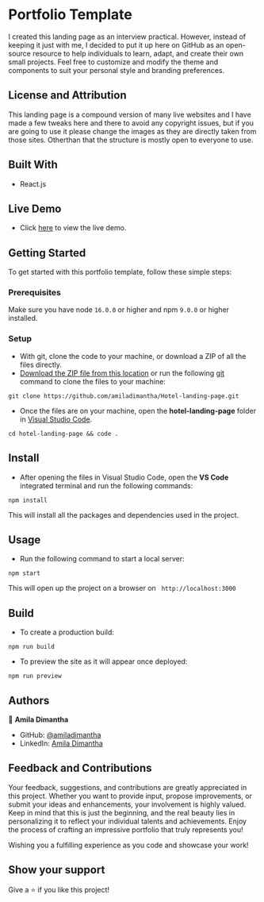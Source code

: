 # Portfolio Template

I created this landing page as an interview practical. However, instead of keeping it just with me, I decided to put it up here on GitHub as an open-source resource to help individuals to learn, adapt, and create their own small projects. Feel free to customize and modify the theme and components to suit your personal style and branding preferences.

## License and Attribution

This landing page is a compound version of many live websites and I have made a few tweaks here and there to avoid any copyright issues, but if you are going to use it please change the images as they are directly taken from those sites. Otherthan that the structure is mostly open to everyone to use.

## Built With

- React.js

## Live Demo

- Click [here]((https://hotel-landin-page-rosy.vercel.app/)) to view the live demo.

## Getting Started

To get started with this portfolio template, follow these simple steps:

### Prerequisites

Make sure you have node `16.0.0` or higher and npm `9.0.0` or higher installed.

### Setup

- With git, clone the code to your machine, or download a ZIP of all the files directly.
- [Download the ZIP file from this location](https://github.com/amiladimantha/Hotel-landing-page/archive/refs/heads/main.zip) or run the following [git](https://git-scm.com/) command to clone the files to your machine:

```
git clone https://github.com/amiladimantha/Hotel-landing-page.git
```

- Once the files are on your machine, open the **hotel-landing-page** folder in [Visual Studio Code](https://code.visualstudio.com/download).

```
cd hotel-landing-page && code .
```

## Install

- After opening the files in Visual Studio Code, open the **VS Code** integrated terminal and run the following commands:

```
npm install
```

This will install all the packages and dependencies used in the project.

## Usage

- Run the following command to start a local server:

```
npm start
```

This will open up the project on a browser on ` http://localhost:3000`

## Build

- To create a production build:

```
npm run build
```

- To preview the site as it will appear once deployed:

```
npm run preview
```

## Authors

👤 **Amila Dimantha**

- GitHub: [@amiladimantha](https://github.com/amiladimantha)
- LinkedIn: [Amila Dimantha](https://www.linkedin.com/in/amila-dimantha-37182a21b)

## Feedback and Contributions

Your feedback, suggestions, and contributions are greatly appreciated in this project. Whether you want to provide input, propose improvements, or submit your ideas and enhancements, your involvement is highly valued. Keep in mind that this is just the beginning, and the real beauty lies in personalizing it to reflect your individual talents and achievements. Enjoy the process of crafting an impressive portfolio that truly represents you!

Wishing you a fulfilling experience as you code and showcase your work!

## Show your support

Give a ⭐️ if you like this project!
